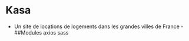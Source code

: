 # Kasa

- Un site de locations de logements dans les grandes villes de France -
##Modules 
axios
sass
 

